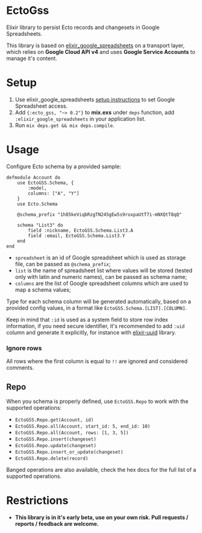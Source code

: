 # EctoGss
Elixir library to persist Ecto records and changesets in Google Spreadsheets.

This library is based on [elixir_google_spreadsheets](https://github.com/Voronchuk/elixir_google_spreadsheets) on a transport layer,
which relies on __Google Cloud API v4__ and uses __Google Service Accounts__ to manage it's content.

# Setup
1. Use elixir_google_spreadsheets [setup instructions](https://github.com/Voronchuk/elixir_google_spreadsheets)
to set Google Spreadsheet access.
2. Add `{:ecto_gss, "~> 0.2"}` to __mix.exs__ under `deps` function, add `:elixir_google_spreadsheets` in your application list.
3. Run `mix deps.get && mix deps.compile`.

# Usage
Configure Ecto schema by a provided sample:

```
defmodule Account do
    use EctoGSS.Schema, {
        :model,
        columns: ["A", "Y"]
    }
    use Ecto.Schema

    @schema_prefix "1h85keViqbRzgTN245gEw5s9roxpaUtT7i-mNXQtT8qQ"

    schema "List3" do
        field :nickname, EctoGSS.Schema.List3.A
        field :email, EctoGSS.Schema.List3.Y
    end
end
```

* `spreadsheet` is an id of Google spreadsheet which is used as storage file, can be passed as `@schema_prefix`;
* `list` is the name of spreadsheet list where values will be stored (tested only with latin and numeric names), can be passed as schema name;
* `columns` are the list of Google spreadsheet columns which are used to map a schema values;

Type for each schema column will be generated automatically, based on a provided config values, in a format like `EctoGSS.Schema.[LIST].[COLUMN]`.

Keep in mind that `:id` is used as a system field to store row index information, if you need secure identifier, it's recommended to add `:uid` column and generate it explicitly, for instance with [elixir-uuid](https://github.com/zyro/elixir-uuid) library.

### Ignore rows
All rows where the first column is equal to `!!` are ignored and considered comments.

## Repo
When you schema is properly defined, use `EctoGSS.Repo` to work with the supported operations:

* `EctoGSS.Repo.get(Account, id)`
* `EctoGSS.Repo.all(Account, start_id: 5, end_id: 10)`
* `EctoGSS.Repo.all(Account, rows: [1, 3, 5])`
* `EctoGSS.Repo.insert(changeset)`
* `EctoGSS.Repo.update(changeset)`
* `EctoGSS.Repo.insert_or_update(changeset)`
* `EctoGSS.Repo.delete(record)`

Banged operations are also available, check the hex docs for the full list of a supported operations.

# Restrictions
* __This library is in it's early beta, use on your own risk. Pull requests / reports / feedback are welcome.__
